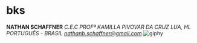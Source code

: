 # bks
**NATHAN SCHAFFNER**
*C.E.C PROFª KAMILLA PIVOVAR DA CRUZ*
*LUA, HL*
*PORTUGUÊS - BRASIL*
*nathanb.schaffner@gmail.com*
![giphy](https://github.com/bksdelaax/bks/assets/143848856/3f21f798-95e5-4362-84c8-a834bc46870c)

